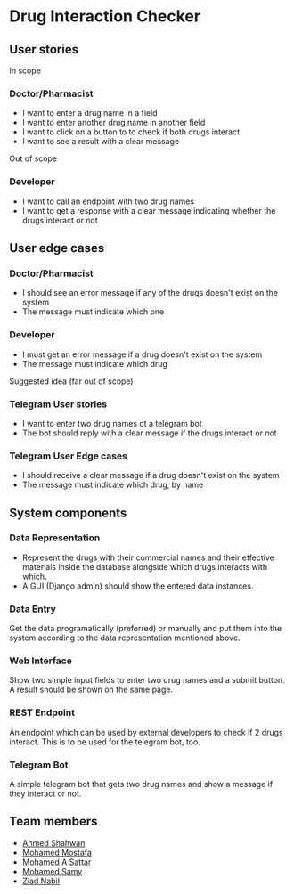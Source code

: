 # Drug Interaction Checker

## User stories

In scope

### Doctor/Pharmacist

- I want to enter a drug name in a field
- I want to enter another drug name in another field
- I want to click on a button to to check if both drugs interact
- I want to see a result with a clear message

Out of scope

### Developer

- I want to call an endpoint with two drug names
- I want to get a response with a clear message indicating whether the drugs interact or not

## User edge cases

### Doctor/Pharmacist

- I should see an error message if any of the drugs doesn't exist on the system
- The message must indicate which one

### Developer

- I must get an error message if a drug doesn't exist on the system
- The message must indicate which drug

Suggested idea (far out of scope)

### Telegram User stories

- I want to enter two drug names ot a telegram bot
- The bot should reply with a clear message if the drugs interact or not

### Telegram User Edge cases

- I should receive a clear message if a drug doesn't exist on the system
- The message must indicate which drug, by name

## System components

### Data Representation

- Represent the drugs with their commercial names and their effective materials inside the database alongside which drugs interacts with which.
- A GUI (Django admin) should show the entered data instances.

### Data Entry

Get the data programatically (preferred) or manually and put them into the system according to the data representation mentioned above.

### Web Interface

Show two simple input fields to enter two drug names and a submit button. A result should be shown on the same page.

### REST Endpoint

An endpoint which can be used by external developers to check if 2 drugs interact. This is to be used for the telegram bot, too.

### Telegram Bot

A simple telegram bot that gets two drug names and show a message if they interact or not.

## Team members

- [Ahmed Shahwan](https://github.com/shahwan42)
- [Mohamed Mostafa](https://github.com/mmostafa74)
- [Mohamed A Sattar](https://github.com/Mohamed-sattar)
- [Mohamed Samy](https://github.com/MuhammadSamy1)
- [Ziad Nabil](https://github.com/ziadnabil)
